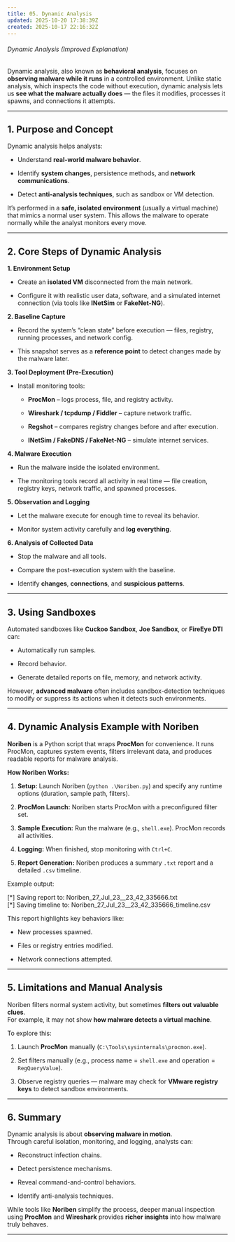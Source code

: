 ```yaml
---
title: 05. Dynamic Analysis
updated: 2025-10-20 17:38:39Z
created: 2025-10-17 22:16:32Z
---
```


###### [](https://chatgpt.com/c/68f67336-7acc-8332-8bb6-753ee4e1e923#main)Dynamic Analysis (Improved Explanation)

Dynamic analysis, also known as **behavioral analysis**, focuses on **observing malware while it runs** in a controlled environment. Unlike static analysis, which inspects the code without execution, dynamic analysis lets us **see what the malware actually does** — the files it modifies, processes it spawns, and connections it attempts.

* * *

## 1\. Purpose and Concept

Dynamic analysis helps analysts:

- Understand **real-world malware behavior**.
    
- Identify **system changes**, persistence methods, and **network communications**.
    
- Detect **anti-analysis techniques**, such as sandbox or VM detection.
    

It’s performed in a **safe, isolated environment** (usually a virtual machine) that mimics a normal user system. This allows the malware to operate normally while the analyst monitors every move.

* * *

## 2\. Core Steps of Dynamic Analysis

**1\. Environment Setup**

- Create an **isolated VM** disconnected from the main network.
    
- Configure it with realistic user data, software, and a simulated internet connection (via tools like **INetSim** or **FakeNet-NG**).
    

**2\. Baseline Capture**

- Record the system’s “clean state” before execution — files, registry, running processes, and network config.
    
- This snapshot serves as a **reference point** to detect changes made by the malware later.
    

**3\. Tool Deployment (Pre-Execution)**

- Install monitoring tools:
    
    - **ProcMon** – logs process, file, and registry activity.
        
    - **Wireshark / tcpdump / Fiddler** – capture network traffic.
        
    - **Regshot** – compares registry changes before and after execution.
        
    - **INetSim / FakeDNS / FakeNet-NG** – simulate internet services.
        

**4\. Malware Execution**

- Run the malware inside the isolated environment.
    
- The monitoring tools record all activity in real time — file creation, registry keys, network traffic, and spawned processes.
    

**5\. Observation and Logging**

- Let the malware execute for enough time to reveal its behavior.
    
- Monitor system activity carefully and **log everything**.
    

**6\. Analysis of Collected Data**

- Stop the malware and all tools.
    
- Compare the post-execution system with the baseline.
    
- Identify **changes**, **connections**, and **suspicious patterns**.
    

* * *

## 3\. Using Sandboxes

Automated sandboxes like **Cuckoo Sandbox**, **Joe Sandbox**, or **FireEye DTI** can:

- Automatically run samples.
    
- Record behavior.
    
- Generate detailed reports on file, memory, and network activity.
    

However, **advanced malware** often includes sandbox-detection techniques to modify or suppress its actions when it detects such environments.

* * *

## 4\. Dynamic Analysis Example with Noriben

**Noriben** is a Python script that wraps **ProcMon** for convenience. It runs ProcMon, captures system events, filters irrelevant data, and produces readable reports for malware analysis.

**How Noriben Works:**

1.  **Setup:** Launch Noriben (`python .\Noriben.py`) and specify any runtime options (duration, sample path, filters).
    
2.  **ProcMon Launch:** Noriben starts ProcMon with a preconfigured filter set.
    
3.  **Sample Execution:** Run the malware (e.g., `shell.exe`). ProcMon records all activities.
    
4.  **Logging:** When finished, stop monitoring with `Ctrl+C`.
    
5.  **Report Generation:** Noriben produces a summary `.txt` report and a detailed `.csv` timeline.
    

Example output:

\[\*\] Saving report to: Noriben_27_Jul_23_\_23_42_335666.txt  
\[\*\] Saving timeline to: Noriben_27_Jul_23_\_23_42_335666_timeline.csv

This report highlights key behaviors like:

- New processes spawned.
    
- Files or registry entries modified.
    
- Network connections attempted.
    

* * *

## 5\. Limitations and Manual Analysis

Noriben filters normal system activity, but sometimes **filters out valuable clues**.  
For example, it may not show **how malware detects a virtual machine**.

To explore this:

1.  Launch **ProcMon** manually (`C:\Tools\sysinternals\procmon.exe`).
    
2.  Set filters manually (e.g., process name = `shell.exe` and operation = `RegQueryValue`).
    
3.  Observe registry queries — malware may check for **VMware registry keys** to detect sandbox environments.
    

* * *

## 6\. Summary

Dynamic analysis is about **observing malware in motion**.  
Through careful isolation, monitoring, and logging, analysts can:

- Reconstruct infection chains.
    
- Detect persistence mechanisms.
    
- Reveal command-and-control behaviors.
    
- Identify anti-analysis techniques.
    

While tools like **Noriben** simplify the process, deeper manual inspection using **ProcMon** and **Wireshark** provides **richer insights** into how malware truly behaves.

* * *

&nbsp;